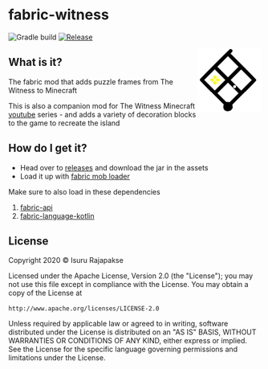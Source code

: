 # fabric-witness
![Gradle build](https://github.com/xxfast/fabric-witness/workflows/Gradle%20build/badge.svg)
[![Release](https://img.shields.io/github/v/release/xxfast/fabric-witness.svg?include_prereleases&logo=mojang-studios)](https://github.com/xxfast/fabric-witness/releases)

<img src="src/main/resources/assets/witness/icon.png" align="right">

## What is it?

The fabric mod that adds puzzle frames from The Witness to Minecraft

This is also a companion mod for The Witness Minecraft [youtube](https://www.youtube.com/channel/UCrLikF1yl6dqz0N9OaJlAcA) series - and adds a variety of decoration blocks to the game to recreate the island 

## How do I get it?

- Head over to [releases](https://github.com/xxfast/fabric-witness/releases) and download the jar in the assets
- Load it up with [fabric mob loader](https://fabricmc.net/)

Make sure to also load in these dependencies
1. [fabric-api](https://www.curseforge.com/minecraft/mc-mods/fabric-api)
2. [fabric-language-kotlin](https://www.curseforge.com/minecraft/mc-mods/fabric-language-kotlin)

## License

Copyright 2020 © Isuru Rajapakse

Licensed under the Apache License, Version 2.0 (the "License");
you may not use this file except in compliance with the License.
You may obtain a copy of the License at

    http://www.apache.org/licenses/LICENSE-2.0

Unless required by applicable law or agreed to in writing, software
distributed under the License is distributed on an "AS IS" BASIS,
WITHOUT WARRANTIES OR CONDITIONS OF ANY KIND, either express or implied.
See the License for the specific language governing permissions and
limitations under the License.